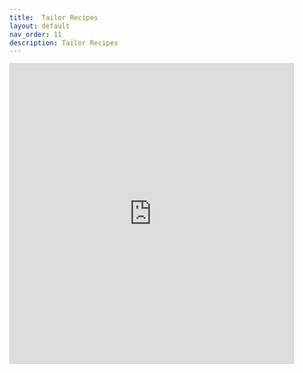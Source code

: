 ```yaml
---
title:  Tailor Recipes
layout: default
nav_order: 11
description: Tailor Recipes
---
```


<iframe class="airtable-embed" src="https://airtable.com/embed/shrDFb3Vu0IzZ6KuX?backgroundColor=red&viewControls=on" frameborder="0" onmousewheel="" width="100%" height="533" style="background: transparent; border: 1px solid #ccc;"></iframe>

